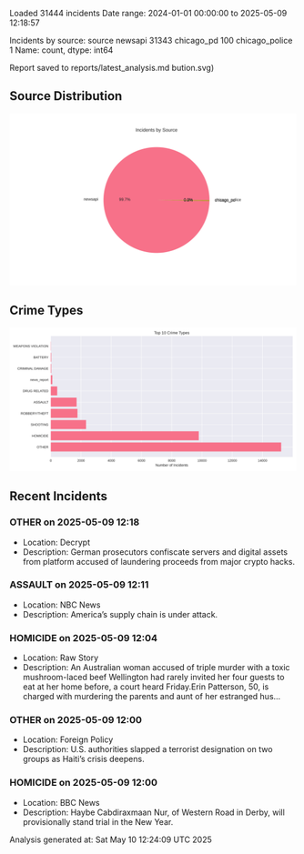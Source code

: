 
Loaded 31444 incidents
Date range: 2024-01-01 00:00:00 to 2025-05-09 12:18:57

Incidents by source:
source
newsapi           31343
chicago_pd          100
chicago_police        1
Name: count, dtype: int64

Report saved to reports/latest_analysis.md
bution.svg)

## Source Distribution
![Source Distribution](images/source_distribution.svg)

## Crime Types
![Crime Types](images/crime_types.svg)

## Recent Incidents

### OTHER on 2025-05-09 12:18
- Location: Decrypt
- Description: German prosecutors confiscate servers and digital assets from platform accused of laundering proceeds from major crypto hacks.


### ASSAULT on 2025-05-09 12:11
- Location: NBC News
- Description: America’s supply chain is under attack.


### HOMICIDE on 2025-05-09 12:04
- Location: Raw Story
- Description: An Australian woman accused of triple murder with a toxic mushroom-laced beef Wellington had rarely invited her four guests to eat at her home before, a court heard Friday.Erin Patterson, 50, is charged with murdering the parents and aunt of her estranged hus…


### OTHER on 2025-05-09 12:00
- Location: Foreign Policy
- Description: U.S. authorities slapped a terrorist designation on two groups as Haiti’s crisis deepens.


### HOMICIDE on 2025-05-09 12:00
- Location: BBC News
- Description: Haybe Cabdiraxmaan Nur, of Western Road in Derby, will provisionally stand trial in the New Year.

Analysis generated at: Sat May 10 12:24:09 UTC 2025

